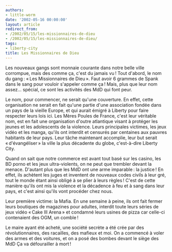```yaml
---
authors:
- little-worm
date: '2002-05-16 00:00:00'
layout: article
redirect_from:
- /2002/05/15/les-missionnaires-de-dieu
- /2002/05/15/les-missionnaires-de-dieu/
tags:
- liberty-city
title: Les Missionnaires de Dieu
---
```



Les nouveaux gangs sont monnaie courante dans notre belle ville corrompue, mais des comme ça, c'est du jamais vu ! Tout d'abord, le nom du gang : « Les Missionnaires de Dieu ». Faut avoir 6 grammes de Spank dans le sang pour vouloir s'appeler comme ça ! Mais, plus que leur nom assez… spécial, ce sont les activités des MdD qui font peur.

Le nom, pour commencer, ne serait qu'une couverture. En effet, cette organisation ne serait en fait qu'une partie d'une association fondée dans un pays de la vieille Europe, et qui aurait émigré à Liberty pour faire respecter leurs lois ici. Les Mères Poules de France, c'est leur véritable nom, est en fait une organisation d'outre atlantique visant à protéger les jeunes et les adolescents de la violence. Leurs principales victimes, les jeux vidéo et les manga, qu'ils ont interdit et censurés par centaines aux pauvres habitants de leur pays. Leur tâche maintenant accomplie, leur but serait « d'évangéliser » la ville la plus décadente du globe, c'est-à-dire Liberty City.

Quand on sait que notre commerce est avant tout basé sur les casino, les BD porno et les jeux ultra-violents, on ne peut que trembler devant la menace. D'autant plus que les MdD ont une arme imparable : la justice ! En effet, ils achètent les juges et inventent de nouveaux codes civils à leur gré, tout le monde étant ainsi obligé à se plier à leurs règles ! C'est de cette manière qu'ils ont mis la violence et la décadence à feu et à sang dans leur pays, et c'est ainsi qu'ils vont procéder chez nous.

Leur première victime: la Mafia. En une semaine à peine, ils ont fait fermer leurs boutiques de magazines pour adultes, interdit toute leurs séries de jeux vidéo « Cake III Arena » et condamné leurs usines de pizza car celle-ci contenaient des OGM, un comble !

Le maire ayant été acheté, une société secrète a été crée par des révolutionnaires, des racailles, des mafieux et moi. On a commencé à voler des armes et des voitures, et on a posé des bombes devant le siège des MdD Ça va défourailler à mort !